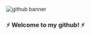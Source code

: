 ![github banner](https://user-images.githubusercontent.com/82142829/176301606-25ae68b4-56f3-469f-b06a-3ca1e42b5667.png)

### ⚡ Welcome to my github! ⚡

<!--
**olof-sky/olof-sky** is a ✨ _special_ ✨ repository because its `README.md` (this file) appears on your GitHub profile.

Here are some ideas to get you started:

- 🔭 I’m currently working on ...
- 🌱 I’m currently learning ...
- 👯 I’m looking to collaborate on ...
- 🤔 I’m looking for help with ...
- 💬 Ask me about ...
- 📫 How to reach me: ...
- 😄 Pronouns: ...
- ⚡ Fun fact: ...
-->
